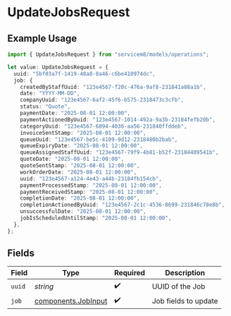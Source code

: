 # UpdateJobsRequest

## Example Usage

```typescript
import { UpdateJobsRequest } from "servicem8/models/operations";

let value: UpdateJobsRequest = {
  uuid: "5bf03a7f-1419-48a8-8a46-c6be410974dc",
  job: {
    createdByStaffUuid: "123e4567-f20c-476a-9af8-231841a88a1b",
    date: "YYYY-MM-DD",
    companyUuid: "123e4567-6af2-45f6-b575-2318473c3cfb",
    status: "Quote",
    paymentDate: "2025-08-01 12:00:00",
    paymentActionedByUuid: "123e4567-1014-492a-9a3b-23184fefb20b",
    categoryUuid: "123e4567-6894-4036-aa56-231840ffddeb",
    invoiceSentStamp: "2025-08-01 12:00:00",
    queueUuid: "123e4567-be5c-4109-9d12-2318480b2bab",
    queueExpiryDate: "2025-08-01 12:00:00",
    queueAssignedStaffUuid: "123e4567-79f9-4b81-b52f-23184409541b",
    quoteDate: "2025-08-01 12:00:00",
    quoteSentStamp: "2025-08-01 12:00:00",
    workOrderDate: "2025-08-01 12:00:00",
    uuid: "123e4567-a124-4e43-a44b-23184fb154cb",
    paymentProcessedStamp: "2025-08-01 12:00:00",
    paymentReceivedStamp: "2025-08-01 12:00:00",
    completionDate: "2025-08-01 12:00:00",
    completionActionedByUuid: "123e4567-2c1c-4536-8699-231846c78e8b",
    unsuccessfulDate: "2025-08-01 12:00:00",
    jobIsScheduledUntilStamp: "2025-08-01 12:00:00",
  },
};
```

## Fields

| Field                                                      | Type                                                       | Required                                                   | Description                                                |
| ---------------------------------------------------------- | ---------------------------------------------------------- | ---------------------------------------------------------- | ---------------------------------------------------------- |
| `uuid`                                                     | *string*                                                   | :heavy_check_mark:                                         | UUID of the Job                                            |
| `job`                                                      | [components.JobInput](../../models/components/jobinput.md) | :heavy_check_mark:                                         | Job fields to update                                       |